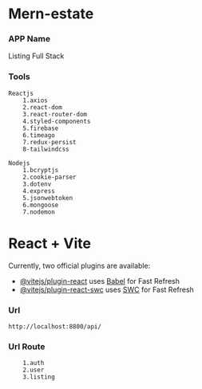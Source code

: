 # Mern-estate

### APP Name

Listing Full Stack
### Tools
```
Reactjs
    1.axios
    2.react-dom
    3.react-router-dom
    4.styled-components
    5.firebase
    6.timeago
    7.redux-persist
    8-tailwindcss

Nodejs
    1.bcryptjs
    2.cookie-parser
    3.dotenv
    4.express
    5.jsonwebtoken
    6.mongoose
    7.nodemon
```


# React + Vite

Currently, two official plugins are available:

- [@vitejs/plugin-react](https://github.com/vitejs/vite-plugin-react/blob/main/packages/plugin-react/README.md) uses [Babel](https://babeljs.io/) for Fast Refresh
- [@vitejs/plugin-react-swc](https://github.com/vitejs/vite-plugin-react-swc) uses [SWC](https://swc.rs/) for Fast Refresh


### Url 
```
http://localhost:8800/api/
```
### Url Route
```
    1.auth
    2.user
    3.listing
```